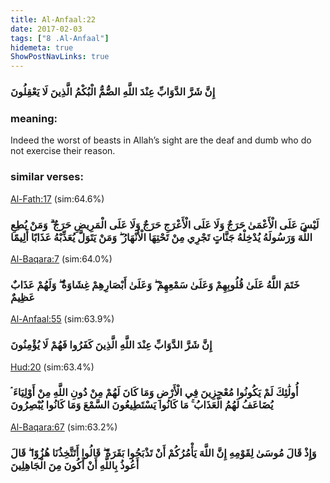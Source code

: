 ```yaml
---
title: Al-Anfaal:22
date: 2017-02-03
tags: ["8 .Al-Anfaal"]
hidemeta: true 
ShowPostNavLinks: true 
---
```

### إِنَّ شَرَّ الدَّوَابِّ عِنْدَ اللَّهِ الصُّمُّ الْبُكْمُ الَّذِينَ لَا يَعْقِلُونَ
### meaning: 
Indeed the worst of beasts in Allah’s sight are the deaf and dumb who do not exercise their reason.
### similar verses: 

[Al-Fath:17](/48/17) (sim:64.6%)

### لَيْسَ عَلَى الْأَعْمَىٰ حَرَجٌ وَلَا عَلَى الْأَعْرَجِ حَرَجٌ وَلَا عَلَى الْمَرِيضِ حَرَجٌ ۗ وَمَنْ يُطِعِ اللَّهَ وَرَسُولَهُ يُدْخِلْهُ جَنَّاتٍ تَجْرِي مِنْ تَحْتِهَا الْأَنْهَارُ ۖ وَمَنْ يَتَوَلَّ يُعَذِّبْهُ عَذَابًا أَلِيمًا

[Al-Baqara:7](/2/7) (sim:64.0%)

### خَتَمَ اللَّهُ عَلَىٰ قُلُوبِهِمْ وَعَلَىٰ سَمْعِهِمْ ۖ وَعَلَىٰ أَبْصَارِهِمْ غِشَاوَةٌ ۖ وَلَهُمْ عَذَابٌ عَظِيمٌ

[Al-Anfaal:55](/8/55) (sim:63.9%)

### إِنَّ شَرَّ الدَّوَابِّ عِنْدَ اللَّهِ الَّذِينَ كَفَرُوا فَهُمْ لَا يُؤْمِنُونَ

[Hud:20](/11/20) (sim:63.4%)

### أُولَٰئِكَ لَمْ يَكُونُوا مُعْجِزِينَ فِي الْأَرْضِ وَمَا كَانَ لَهُمْ مِنْ دُونِ اللَّهِ مِنْ أَوْلِيَاءَ ۘ يُضَاعَفُ لَهُمُ الْعَذَابُ ۚ مَا كَانُوا يَسْتَطِيعُونَ السَّمْعَ وَمَا كَانُوا يُبْصِرُونَ

[Al-Baqara:67](/2/67) (sim:63.2%)

### وَإِذْ قَالَ مُوسَىٰ لِقَوْمِهِ إِنَّ اللَّهَ يَأْمُرُكُمْ أَنْ تَذْبَحُوا بَقَرَةً ۖ قَالُوا أَتَتَّخِذُنَا هُزُوًا ۖ قَالَ أَعُوذُ بِاللَّهِ أَنْ أَكُونَ مِنَ الْجَاهِلِينَ
